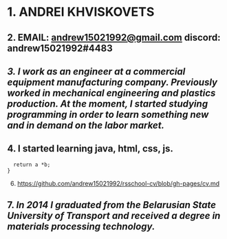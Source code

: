 # 1. ANDREI KHVISKOVETS
## 2. EMAIL: andrew15021992@gmail.com discord: andrew15021992#4483
## *3. I work as an engineer at a commercial equipment manufacturing company. Previously worked in mechanical engineering and plastics production. At the moment, I started studying programming in order to learn something new and in demand on the labor market.*
## 4. I started learning java, html, css, js.
``` 5. function multiply(a, b){
  return a *b;
}
```
6. https://github.com/andrew15021992/rsschool-cv/blob/gh-pages/cv.md
## 7. *In 2014 I graduated from the Belarusian State University of Transport and received a degree in materials processing technology.*
